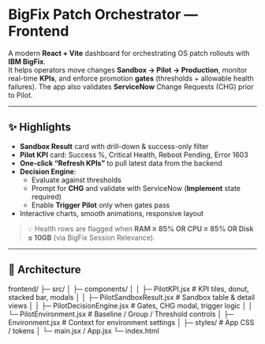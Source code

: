 # BigFix Patch Orchestrator — Frontend

A modern **React + Vite** dashboard for orchestrating OS patch rollouts with **IBM BigFix**.  
It helps operators move changes **Sandbox → Pilot → Production**, monitor real-time **KPIs**, and enforce promotion **gates** (thresholds + allowable health failures). The app also validates **ServiceNow** Change Requests (CHG) prior to Pilot.

---

## ✨ Highlights

- **Sandbox Result** card with drill-down & success-only filter
- **Pilot KPI** card: Success %, Critical Health, Reboot Pending, Error 1603
- **One-click “Refresh KPIs”** to pull latest data from the backend
- **Decision Engine**:
  - Evaluate against thresholds
  - Prompt for **CHG** and validate with ServiceNow (**Implement** state required)
  - Enable **Trigger Pilot** only when gates pass
- Interactive charts, smooth animations, responsive layout

> 💡 Health rows are flagged when **RAM ≥ 85% OR CPU ≥ 85% OR Disk ≤ 10GB** (via BigFix Session Relevance).

---

## 🧱 Architecture

frontend/
├─ src/
│ ├─ components/
│ │ ├─ PilotKPI.jsx # KPI tiles, donut, stacked bar, modals
│ │ ├─ PilotSandboxResult.jsx # Sandbox table & detail views
│ │ ├─ PilotDecisionEngine.jsx # Gates, CHG modal, trigger logic
│ │ └─ PilotEnvironment.jsx # Baseline / Group / Threshold controls
│ ├─ Environment.jsx # Context for environment settings
│ ├─ styles/ # App CSS / tokens
│ └─ main.jsx / App.jsx
└─ index.html